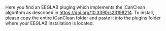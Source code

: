 Here you find an EEGLAB pluging which implements the iCanClean algorithm as described in https://doi.org/10.3390/s23198214.
To install, please copy the entire iCanClean folder and paste it into the plugins folder where your EEGLAB installation is located.
